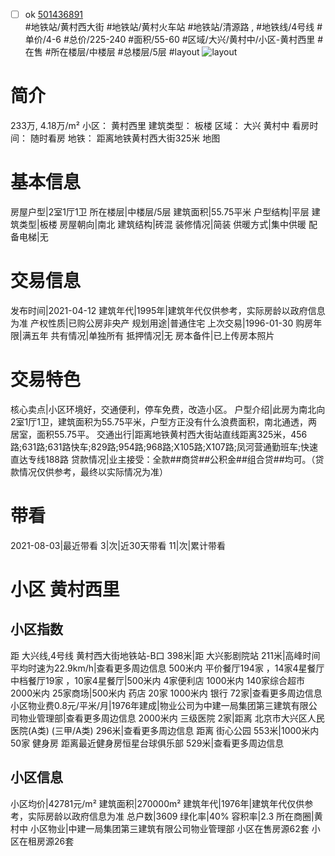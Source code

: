 - [ ] ok [501436891](https://bj.5i5j.com/ershoufang/501436891.html)  
 #地铁站/黄村西大街 #地铁站/黄村火车站 #地铁站/清源路 ,  #地铁线/4号线
#单价/4-6 #总价/225-240 #面积/55-60   #区域/大兴/黄村中/小区-黄村西里 #在售 #所在楼层/中楼层 #总楼层/5层 #layout 
![layout](http://image2a.5i5j.com/bdir/layout/5c8f989698f945c99a7bdfc483d86543.jpg_P5.jpg) 
# 简介 
 233万,  4.18万/m² 
小区： 黄村西里
建筑类型： 板楼
区域： 大兴 黄村中
看房时间： 随时看房
地铁： 距离地铁黄村西大街325米 地图
# 基本信息 
 房屋户型|2室1厅1卫
所在楼层|中楼层/5层
建筑面积|55.75平米
户型结构|平层
建筑类型|板楼
房屋朝向|南北
建筑结构|砖混
装修情况|简装
供暖方式|集中供暖
配备电梯|无
# 交易信息 
 发布时间|2021-04-12
建筑年代|1995年|建筑年代仅供参考，实际房龄以政府信息为准
产权性质|已购公房非央产
规划用途|普通住宅
上次交易|1996-01-30
购房年限|满五年
共有情况|单独所有
抵押情况|无
房本备件|已上传房本照片
# 交易特色 
 核心卖点|小区环境好，交通便利，停车免费，改造小区。
户型介绍|此房为南北向2室1厅1卫，建筑面积为55.75平米，户型方正没有什么浪费面积，南北通透，两居室，面积55.75平。
交通出行|距离地铁黄村西大街站直线距离325米，456路;631路;631路快车;829路;954路;968路;X105路;X107路;凤河营通勤班车;快速直达专线188路
贷款情况|业主接受：全款##商贷##公积金##组合贷##均可。（贷款情况仅供参考，最终以实际情况为准）
# 带看 
 2021-08-03|最近带看	 3|次|近30天带看	 11|次|累计带看
# 小区 黄村西里
## 小区指数 
 距 大兴线,4号线 黄村西大街地铁站-B口 398米|距 大兴影剧院站 211米|高峰时间平均时速为22.9km/h|查看更多周边信息
500米内 平价餐厅194家 ，14家4星餐厅
中档餐厅19家 ，10家4星餐厅|500米内 4家便利店
1000米内 140家综合超市
2000米内 25家商场|500米内 药店 20家
1000米内 银行 72家|查看更多周边信息
小区物业费0.8元/平米/月|1976年建成|物业公司为中建一局集团第三建筑有限公司物业管理部|查看更多周边信息
2000米内 三级医院 2家|距离 北京市大兴区人民医院(A类) (三甲/A类) 296米|查看更多周边信息
距离 街心公园 553米|1000米内 50家 健身房
距离最近健身房恒星台球俱乐部 529米|查看更多周边信息
## 小区信息 
 小区均价|42781元/m²
建筑面积|270000m²
建筑年代|1976年|建筑年代仅供参考，实际房龄以政府信息为准
总户数|3609
绿化率|40%
容积率|2.3
所在商圈|黄村中
小区物业|中建一局集团第三建筑有限公司物业管理部
小区在售房源62套
小区在租房源26套
